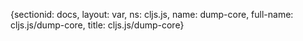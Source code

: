 {sectionid: docs, layout: var, ns: cljs.js, name: dump-core, full-name: cljs.js/dump-core,
  title: cljs.js/dump-core}
